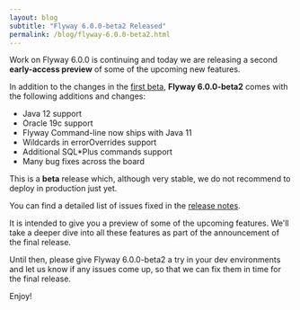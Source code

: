 ```yaml
---
layout: blog
subtitle: "Flyway 6.0.0-beta2 Released"
permalink: /blog/flyway-6.0.0-beta2.html
---
```

Work on Flyway 6.0.0 is continuing and today we are releasing a second **early-access preview** of some of the upcoming new features.

In addition to the changes in the [first beta](/blog/flyway-6.0.0-beta), **Flyway 6.0.0-beta2** comes with the following additions and changes:
- Java 12 support
- Oracle 19c support
- Flyway Command-line now ships with Java 11
- Wildcards in errorOverrides support
- Additional SQL*Plus commands support
- Many bug fixes across the board

This is a **beta** release which, although very stable, we do not recommend to deploy in production just yet.

You can find a detailed list of issues fixed in the [release notes](/documentation/learnmore/releaseNotes#6.0.0-beta2).

It is intended to give you a preview of some of the upcoming features. We'll take a deeper dive into all these features
as part of the announcement of the final release.

Until then, please give Flyway 6.0.0-beta2 a try in your dev environments and let us know if any issues come up, so that
we can fix them in time for the final release.

Enjoy!

